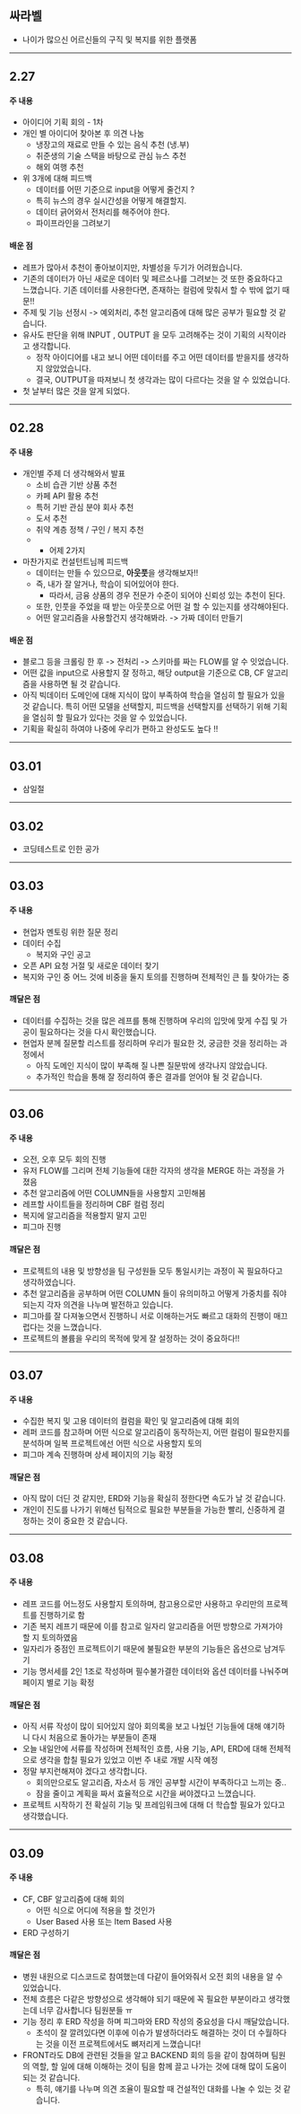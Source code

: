
## 싸라벨


- 나이가 많으신 어르신들의 구직 및 복지를 위한 플랫폼


---

## 2.27

#### 주 내용
- 아이디어 기획 회의 - 1차
- 개인 별 아이디어 찾아본 후 의견 나눔
	- 냉장고의 재료로 만들 수 있는 음식 추천 (냉.부)
	- 취준생의 기술 스택을 바탕으로 관심 뉴스 추천
	- 해외 여행 추천
- 위 3개에 대해 피드백
	- 데이터를 어떤 기준으로 input을 어떻게 줄건지 ?
	- 특히 뉴스의 경우 실시간성을 어떻게 해결할지.
	- 데이터 긁어와서 전처리를 해주어야 한다.
	- 파이프라인을 그려보기


#### 배운 점

- 레프가 많아서 추천이 좋아보이지만, 차별성을 두기가 어려웠습니다.
- 기존의 데이터가 아닌 새로운 데이터 및 페르소나를 그려보는 것 또한 중요하다고 느꼈습니다. 기존 데이터를 사용한다면, 존재하는 컬럼에 맞춰서 할 수 밖에 없기 때문!!
- 주제 및 기능 선정시 -> 예외처리, 추천 알고리즘에 대해 많은 공부가 필요할 것 같습니다.
- 유사도 판단을 위해 INPUT , OUTPUT 을 모두 고려해주는 것이 기획의 시작이라고 생각합니다. 
	- 정작 아이디어를 내고 보니 어떤 데이터를 주고 어떤 데이터를 받을지를 생각하지 않았었습니다. 
	- 결국, OUTPUT을 따져보니 첫 생각과는 많이 다르다는 것을 알 수 있었습니다.
- 첫 날부터 많은 것을 알게 되었다.

---

## 02.28

#### 주 내용

- 개인별 주제 더 생각해와서 발표
	- 소비 습관 기반 상품 추천
	- 카페 API 활용 추천
	- 특허 기반 관심 분야 회사 추천
	- 도서 추천
	- 취약 계층 정책 / 구인 / 복지 추천
	- + 어제 2가지
- 마찬가지로 컨설턴트님께 피드백
	- 데이터는 만들 수 있으므로, **아웃풋**을 생각해보자!!
	- 즉, 내가 잘 알거나, 학습이 되어있어야 한다.
		- 따라서, 금융 상품의 경우 전문가 수준이 되어야 신뢰성 있는 추천이 된다.
	- 또한, 인풋을 주었을 때 받는 아웃풋으로 어떤 걸 할 수 있는지를 생각해야된다.
	- 어떤 알고리즘을 사용할건지 생각해봐라. -> 가짜 데이터 만들기


#### 배운 점

- 블로그 등을 크롤링 한 후 -> 전처리 -> 스키마를 짜는 FLOW를 알 수 잇었습니다.
- 어떤 값을 input으로 사용할지 잘 정하고, 해당 output을 기준으로 CB, CF 알고리즘을 사용하면 될 것 같습니다. 
- 아직 빅데이터 도메인에 대해 지식이 많이 부족하여 학습을 열심히 할 필요가 있을 것 같습니다. 특히 어떤 모델을 선택할지, 피드백을 선택할지를 선택하기 위해 기획을 열심히 할 필요가 있다는 것을 알 수 있었습니다.
- 기획을 확실히 하여야 나중에 우리가 편하고 완성도도 높다 !!


---

## 03.01

- 삼일절

---

## 03.02

- 코딩테스트로 인한 공가

---

## 03.03


#### 주 내용

- 현업자 멘토링 위한 질문 정리
- 데이터 수집
	- 복지와 구인 공고
- 오픈 API 요청 거절 및 새로운 데이터 찾기
- 복지와 구인 중 어느 것에 비중을 둘지 토의를 진행하며 전체적인 큰 틀 찾아가는 중


#### 깨달은 점

- 데이터를 수집하는 것을 많은 레프를 통해 진행하며 우리의 입맛에 맞게 수집 및 가공이 필요하다는 것을 다시 확인했습니다.
- 현업자 분께 질문할 리스트를 정리하며 우리가 필요한 것, 궁금한 것을 정리하는 과정에서
	- 아직 도메인 지식이 많이 부족해 질 나쁜 질문밖에 생각나지 않았습니다.
	- 추가적인 학습을 통해 잘 정리하여 좋은 결과를 얻어야 될 것 같습니다.


---

## 03.06

#### 주 내용
- 오전, 오후 모두 회의 진행
- 유저 FLOW를 그리며 전체 기능들에 대한 각자의 생각을 MERGE 하는 과정을 가졌음
- 추천 알고리즘에 어떤 COLUMN들을 사용할지 고민해봄
- 레프할 사이트들을 정리하며 CBF 컬럼 정리
- 복지에 알고리즘을 적용할지 말지 고민
- 피그마 진행

#### 깨달은 점
- 프로젝트의 내용 및 방향성을 팀 구성원들 모두 통일시키는 과정이 꼭 필요하다고 생각하였습니다.
- 추천 알고리즘을 공부하며 어떤 COLUMN 들이 유의미하고 어떻게 가중치를 줘야되는지 각자 의견을 나누며 발전하고 있습니다.
- 피그마를 잘 다져놓으면서 진행하니 서로 이해하는거도 빠르고 대화의 진행이 매끄럽다는 것을 느꼈습니다.
- 프로젝트의 볼륨을 우리의 목적에 맞게 잘 설정하는 것이 중요하다!!



---

## 03.07

#### 주 내용
- 수집한 복지 및 고용 데이터의 컬럼을 확인 및 알고리즘에 대해 회의
- 레퍼 코드를 참고하며 어떤 식으로 알고리즘이 동작하는지, 어떤 컬럼이 필요한지를 분석하며 일복 프로젝트에선 어떤 식으로 사용할지 토의
- 피그마 계속 진행하며 상세 페이지의 기능 확정

#### 깨달은 점
- 아직 많이 더딘 것 같지만, ERD와 기능을 확실히 정한다면 속도가 날 것 같습니다.
- 개인이 진도를 나가기 위해선 팀적으로 필요한 부분들을 가능한 빨리, 신중하게 결정하는 것이 중요한 것 같습니다.

---

## 03.08

#### 주 내용
- 레프 코드를 어느정도 사용할지 토의하며, 참고용으로만 사용하고 우리만의 프로젝트를 진행하기로 함
- 기존 복지 레프기 때문에 이를 참고로 일자리 알고리즘을 어떤 방향으로 가져가야 할 지 토의하였음
- 일자리가 중점인 프로젝트이기 때문에 불필요한 부분의 기능들은 옵션으로 남겨두기
- 기능 명서세를 2인 1조로 작성하며 필수불가결한 데이터와 옵션 데이터를 나눠주며 페이지 별로 기능 확정

#### 깨달은 점
- 아직 서류 작성이 많이 되어있지 않아 회의록을 보고 나눴던 기능들에 대해 얘기하니 다시 처음으로 돌아가는 부분들이 존재
- 오늘 내일안에 서류를 작성하며 전체적인 흐름, 사용 기능, API,  ERD에 대해 전체적으로 생각을 합칠 필요가 있었고 이번 주 내로 개발 시작 예정
- 정말 부지런해져야 겠다고 생각합니다.
	- 회의만으로도 알고리즘, 자소서 등 개인 공부할 시간이 부족하다고 느끼는 중..
	- 잠을 줄이고 계획을 짜서 효율적으로 시간을 써야겠다고 느꼈습니다.
- 프로젝트 시작하기 전 확실히 기능 및 프레임워크에 대해 더 학습할 필요가 있다고 생각했습니다.


---

## 03.09

#### 주 내용
- CF, CBF 알고리즘에 대해 회의
	- 어떤 식으로 어디에 적용을 할 것인가
	- User Based 사용 또는 Item Based 사용
- ERD 구성하기

#### 깨달은 점
- 병원 내원으로 디스코드로 참여했는데 다같이 들어와줘서 오전 회의 내용을 알 수 있었습니다. 
- 전체 흐름은 다같은 방향성으로 생각해야 되기 때문에 꼭 필요한 부분이라고 생각했는데 너무 감사합니다 팀원분들 ㅠ 
- 기능 정리 후 ERD 작성을 하며 피그마와 ERD 작성의 중요성을 다시 깨달았습니다.
	- 초석이 잘 깔려있다면 이후에 이슈가 발생하더라도 해결하는 것이 더 수월하다는 것을 이전 프로젝트에서도 뼈저리게 느꼈습니다!
- FRONT라도 DB에 관련된 것들을 알고 BACKEND 회의 등을 같이 참여하며 팀원의 역할, 할 일에 대해 이해하는 것이 팀을 함께 끌고 나가는 것에 대해 많이 도움이 되는 것 같습니다.
	- 특히, 얘기를 나누며 의견 조율이 필요할 때 건설적인 대화를 나눌 수 있는 것 같습니다.